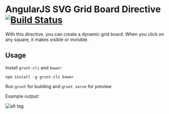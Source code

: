 # AngularJS SVG Grid Board Directive [![Build Status](https://travis-ci.org/ericogr/ngGridBoard.svg?branch=master)](http://travis-ci.org/ericogr/ngGridBoard)

With this directive, you can create a dynamic grid board. When you click on any square, it makes visible or invisible.

## Usage

Install `grunt-cli` and `bower`:
```
npm install -g grunt-cli bower
```

Run `grunt` for building and `grunt serve` for preview

Example output:

![alt tag](https://raw.githubusercontent.com/ericogr/ngGridBoard/master/docs/grid-01.png "grid board 8x8 example")